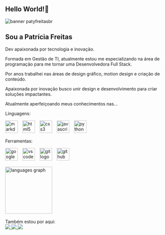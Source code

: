 ## Hello World!🤭 

![banner patyfreitasbr](https://blogger.googleusercontent.com/img/b/R29vZ2xl/AVvXsEggIVvv58N2vmYQlhFoi772SkBsPASCrEppOdqFphrX8Ti5LZSR139Ld97roWJHexTOR8BwT83gmI2lC5MYWE23M9GIobCs4I7yJ7BdsZDSLxx8gJwjhRFEwfH5U6uppKBx6mps0Y16WtX7286O4P7DeDyWgLVm9GGinicB4qlRCz3hqFszRgLCQyZbWgOb/s16000/patyfreitasbr.png)

## Sou a Patrícia Freitas 

<p>Dev apaixonada por tecnologia e inovação. </p>
Formada em Gestão de TI, atualmente estou me especializando na área de programação para me tornar uma Desenvolvedora Full Stack.</p>
Por anos trabalhei nas áreas de design gráfico, motion design e criação de conteúdo. 
<p>Apaixonada por inovação busco unir design e desenvolvimento para criar soluções impactantes.</p>
<p>Atualmente aperfeiçoando meus conhecimentos nas...</p>

<p>Linguagens:</p>
<div align="left">
   <img src="https://skillicons.dev/icons?i=md" height="40" alt="markdown logo"  />
   <img width="7" />
  <img src="https://cdn.jsdelivr.net/gh/devicons/devicon/icons/html5/html5-original.svg" height="40" alt="html5 logo"  />
  <img width="7" />
  <img src="https://cdn.jsdelivr.net/gh/devicons/devicon/icons/css3/css3-original.svg" height="40" alt="css3 logo"  />
  <img width="7" />
  <img src="https://cdn.jsdelivr.net/gh/devicons/devicon/icons/javascript/javascript-original.svg" height="40" alt="javascript logo"  />
  <img width="7" />
  <img src="https://cdn.jsdelivr.net/gh/devicons/devicon/icons/python/python-original.svg" height="40" alt="python logo"  />
</div>

<p>Ferramentas:</p>
<div align="left">
  <img src="https://cdn.jsdelivr.net/gh/devicons/devicon@latest/icons/google/google-original.svg" height="40" alt="google"/>

   <img width="7" />
  <img src="https://skillicons.dev/icons?i=vscode" height="40" alt="vscode logo"  />
  <img width="7" />
  <img src="https://cdn.jsdelivr.net/gh/devicons/devicon/icons/git/git-original.svg" height="40" alt="git logo"  />
  <img width="7" /> 
  <img src="https://skillicons.dev/icons?i=github" height="40" alt="github logo"  />
</div>

<br>
<div align="left">
  <img src="https://github-readme-stats.vercel.app/api/top-langs?username=patyfreitasbr&locale=en&hide_title=true&layout=compact&card_width=320&langs_count=5&theme=radical&hide_border=true&order=2" height="150" alt="languages graph"  />
</div>

<br>
Também estou por aqui:
<div>
  <a href="https://www.linkedin.com/in/patyfreitasbr"><img src="https://img.shields.io/badge/LinkedIn-0077B5?style=for-the-badge&logo=linkedin&logoColor=white" target="_blank"></>
  <a href="https://www.instagram.com/patyfreitasbr"><img src="https://img.shields.io/badge/Instagram-E4405F?style=for-the-badge&logo=instagram&logoColor=white" target="_blank"></>
 <a href="https://www.youtube.com/@patyfreitasbr"><img src="https://img.shields.io/badge/YouTube-FF0000?style=for-the-badge&logo=youtube&logoColor=white" target="_blank"></>
</div> 












